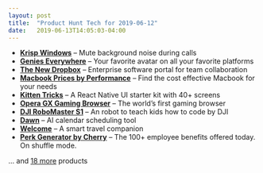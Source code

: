 ```yaml
---
layout: post
title:  "Product Hunt Tech for 2019-06-12"
date:   2019-06-13T14:05:03-04:00
---
```


* **[Krisp  Windows](https://www.producthunt.com/posts/krisp-windows?utm_campaign=producthunt-api&utm_medium=api&utm_source=Application%3A+Daily+Digest+RSS+%28ID%3A+3202%29)** – Mute background noise during calls
* **[Genies Everywhere](https://www.producthunt.com/posts/genies-everywhere?utm_campaign=producthunt-api&utm_medium=api&utm_source=Application%3A+Daily+Digest+RSS+%28ID%3A+3202%29)** – Your favorite avatar on all your favorite platforms
* **[The New Dropbox](https://www.producthunt.com/posts/the-new-dropbox?utm_campaign=producthunt-api&utm_medium=api&utm_source=Application%3A+Daily+Digest+RSS+%28ID%3A+3202%29)** – Enterprise software portal for team collaboration
* **[Macbook Prices by Performance](https://www.producthunt.com/posts/macbook-prices-by-performance?utm_campaign=producthunt-api&utm_medium=api&utm_source=Application%3A+Daily+Digest+RSS+%28ID%3A+3202%29)** – Find the cost effective Macbook for your needs
* **[Kitten Tricks](https://www.producthunt.com/posts/kitten-tricks?utm_campaign=producthunt-api&utm_medium=api&utm_source=Application%3A+Daily+Digest+RSS+%28ID%3A+3202%29)** – A React Native UI starter kit with 40+ screens
* **[Opera GX Gaming Browser](https://www.producthunt.com/posts/opera-gx-gaming-browser?utm_campaign=producthunt-api&utm_medium=api&utm_source=Application%3A+Daily+Digest+RSS+%28ID%3A+3202%29)** – The world’s first gaming browser
* **[DJI RoboMaster S1](https://www.producthunt.com/posts/dji-robomaster-s1?utm_campaign=producthunt-api&utm_medium=api&utm_source=Application%3A+Daily+Digest+RSS+%28ID%3A+3202%29)** – An robot to teach kids how to code by DJI
* **[Dawn](https://www.producthunt.com/posts/dawn-2?utm_campaign=producthunt-api&utm_medium=api&utm_source=Application%3A+Daily+Digest+RSS+%28ID%3A+3202%29)** – AI calendar scheduling tool
* **[Welcome](https://www.producthunt.com/posts/welcome?utm_campaign=producthunt-api&utm_medium=api&utm_source=Application%3A+Daily+Digest+RSS+%28ID%3A+3202%29)** – A smart travel companion
* **[Perk Generator by Cherry](https://www.producthunt.com/posts/perk-generator-by-cherry?utm_campaign=producthunt-api&utm_medium=api&utm_source=Application%3A+Daily+Digest+RSS+%28ID%3A+3202%29)** – The 100+ employee benefits offered today. On shuffle mode.

… and [18 more](https://www.producthunt.com/tech) products